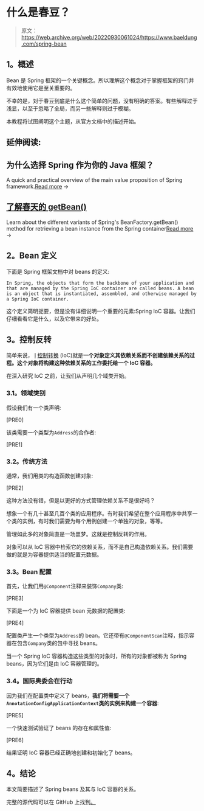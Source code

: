 # 什么是春豆？

> 原文：<https://web.archive.org/web/20220930061024/https://www.baeldung.com/spring-bean>

## **1。概述**

Bean 是 Spring 框架的一个关键概念。所以理解这个概念对于掌握框架的窍门并有效地使用它是至关重要的。

不幸的是，对于春豆到底是什么这个简单的问题，没有明确的答案。有些解释过于浅显，以至于忽略了全局，而另一些解释则过于模糊。

本教程将试图阐明这个主题，从官方文档中的描述开始。

## 延伸阅读:

## 为什么选择 Spring 作为你的 Java 框架？

A quick and practical overview of the main value proposition of Spring framework.[Read more](/web/20220913201843/https://www.baeldung.com/spring-why-to-choose) →

## [了解春天的 getBean()](/web/20220913201843/https://www.baeldung.com/spring-getbean)

Learn about the different variants of Spring's BeanFactory.getBean() method for retrieving a bean instance from the Spring container[Read more](/web/20220913201843/https://www.baeldung.com/spring-getbean) →

## **2。Bean 定义**

下面是 Spring 框架文档中对 beans 的定义:

`In Spring, the objects that form the backbone of your application and that are managed by the Spring IoC container are called beans. A bean is an object that is instantiated, assembled, and otherwise managed by a Spring IoC container.`

这个定义简明扼要，但是没有详细说明一个重要的元素:Spring IoC 容器。让我们仔细看看它是什么，以及它带来的好处。

## **3。控制反转**

简单来说， [I](/web/20220913201843/https://www.baeldung.com/inversion-control-and-dependency-injection-in-spring) [控制转换](/web/20220913201843/https://www.baeldung.com/inversion-control-and-dependency-injection-in-spring) (IoC)就是**一个对象定义其依赖关系而不创建依赖关系的过程。这个对象将构建这种依赖关系的工作委托给一个 IoC 容器。**

在深入研究 IoC 之前，让我们从声明几个域类开始。

### **3.1。领域类别**

假设我们有一个类声明:

[PRE0]

该类需要一个类型为`Address`的合作者:

[PRE1]

### **3.2。传统方法**

通常，我们用类的构造函数创建对象:

[PRE2]

这种方法没有错，但是以更好的方式管理依赖关系不是很好吗？

想象一个有几十甚至几百个类的应用程序。有时我们希望在整个应用程序中共享一个类的实例，有时我们需要为每个用例创建一个单独的对象，等等。

管理如此多的对象简直是一场噩梦。这就是控制反转的作用。

对象可以从 IoC 容器中检索它的依赖关系，而不是自己构造依赖关系。我们需要做的就是为容器提供适当的配置元数据。

### **3.3。Bean 配置**

首先，让我们用`@Component`注释来装饰`Company`类:

[PRE3]

下面是一个为 IoC 容器提供 bean 元数据的配置类:

[PRE4]

配置类产生一个类型为`Address`的 bean。它还带有`@ComponentScan`注释，指示容器在包含`Company`类的包中寻找 beans。

当一个 Spring IoC 容器构造这些类型的对象时，所有的对象都被称为 Spring beans，因为它们是由 IoC 容器管理的。

### **3.4。国际奥委会在行动**

因为我们在配置类中定义了 beans，**我们将需要一个`AnnotationConfigApplicationContext`类的实例来构建一个容器**:

[PRE5]

一个快速测试验证了 beans 的存在和属性值:

[PRE6]

结果证明 IoC 容器已经正确地创建和初始化了 beans。

## **4。结论**

本文简要描述了 Spring beans 及其与 IoC 容器的关系。

完整的源代码可以在 GitHub 上找到[。](https://web.archive.org/web/20220913201843/https://github.com/eugenp/tutorials/tree/master/spring-core)